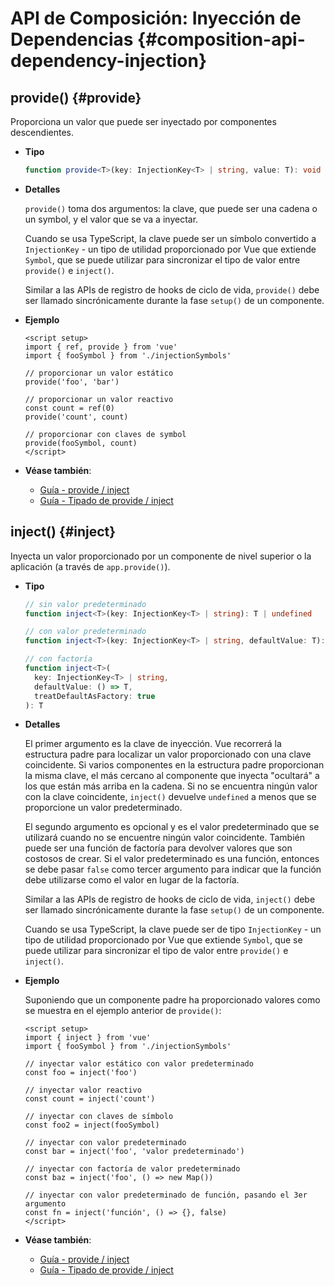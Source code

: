 # API de Composición: Inyección de Dependencias {#composition-api-dependency-injection}

## provide() {#provide}

Proporciona un valor que puede ser inyectado por componentes descendientes.

- **Tipo**

  ```ts
  function provide<T>(key: InjectionKey<T> | string, value: T): void
  ```

- **Detalles**

  `provide()` toma dos argumentos: la clave, que puede ser una cadena o un symbol, y el valor que se va a inyectar.

  Cuando se usa TypeScript, la clave puede ser un símbolo convertido a `InjectionKey` - un tipo de utilidad proporcionado por Vue que extiende `Symbol`, que se puede utilizar para sincronizar el tipo de valor entre `provide()` e `inject()`.

  Similar a las APIs de registro de hooks de ciclo de vida, `provide()` debe ser llamado sincrónicamente durante la fase `setup()` de un componente.

- **Ejemplo**

  ```vue
  <script setup>
  import { ref, provide } from 'vue'
  import { fooSymbol } from './injectionSymbols'

  // proporcionar un valor estático
  provide('foo', 'bar')

  // proporcionar un valor reactivo
  const count = ref(0)
  provide('count', count)

  // proporcionar con claves de symbol
  provide(fooSymbol, count)
  </script>
  ```

- **Véase también**:
  - [Guía - provide / inject](/guide/components/provide-inject)
  - [Guía - Tipado de provide / inject](/guide/typescript/composition-api#typing-provide-inject)

## inject() {#inject}

Inyecta un valor proporcionado por un componente de nivel superior o la aplicación (a través de `app.provide()`).

- **Tipo**

  ```ts
  // sin valor predeterminado
  function inject<T>(key: InjectionKey<T> | string): T | undefined

  // con valor predeterminado
  function inject<T>(key: InjectionKey<T> | string, defaultValue: T): T

  // con factoría
  function inject<T>(
    key: InjectionKey<T> | string,
    defaultValue: () => T,
    treatDefaultAsFactory: true
  ): T
  ```

- **Detalles**

  El primer argumento es la clave de inyección. Vue recorrerá la estructura padre para localizar un valor proporcionado con una clave coincidente. Si varios componentes en la estructura padre proporcionan la misma clave, el más cercano al componente que inyecta "ocultará" a los que están más arriba en la cadena. Si no se encuentra ningún valor con la clave coincidente, `inject()` devuelve `undefined` a menos que se proporcione un valor predeterminado.

  El segundo argumento es opcional y es el valor predeterminado que se utilizará cuando no se encuentre ningún valor coincidente. También puede ser una función de factoría para devolver valores que son costosos de crear. Si el valor predeterminado es una función, entonces se debe pasar `false` como tercer argumento para indicar que la función debe utilizarse como el valor en lugar de la factoría.

  Similar a las APIs de registro de hooks de ciclo de vida, `inject()` debe ser llamado sincrónicamente durante la fase `setup()` de un componente.

  Cuando se usa TypeScript, la clave puede ser de tipo `InjectionKey` - un tipo de utilidad proporcionado por Vue que extiende `Symbol`, que se puede utilizar para sincronizar el tipo de valor entre `provide()` e `inject()`.

- **Ejemplo**

  Suponiendo que un componente padre ha proporcionado valores como se muestra en el ejemplo anterior de `provide()`:

  ```vue
  <script setup>
  import { inject } from 'vue'
  import { fooSymbol } from './injectionSymbols'

  // inyectar valor estático con valor predeterminado
  const foo = inject('foo')

  // inyectar valor reactivo
  const count = inject('count')

  // inyectar con claves de símbolo
  const foo2 = inject(fooSymbol)

  // inyectar con valor predeterminado
  const bar = inject('foo', 'valor predeterminado')

  // inyectar con factoría de valor predeterminado
  const baz = inject('foo', () => new Map())

  // inyectar con valor predeterminado de función, pasando el 3er argumento
  const fn = inject('función', () => {}, false)
  </script>
  ```

- **Véase también**:
  - [Guía - provide / inject](/guide/components/provide-inject)
  - [Guía - Tipado de provide / inject](/guide/typescript/composition-api#typing-provide-inject)
